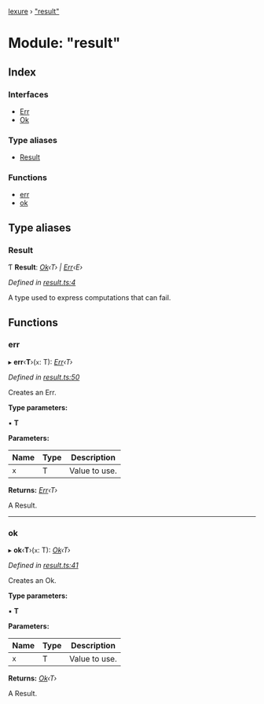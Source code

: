 [lexure](../README.md) › ["result"](_result_.md)

# Module: "result"

## Index

### Interfaces

* [Err](../interfaces/_result_.err.md)
* [Ok](../interfaces/_result_.ok.md)

### Type aliases

* [Result](_result_.md#result)

### Functions

* [err](_result_.md#err)
* [ok](_result_.md#ok)

## Type aliases

###  Result

Ƭ **Result**: *[Ok](../interfaces/_result_.ok.md)‹T› | [Err](../interfaces/_result_.err.md)‹E›*

*Defined in [result.ts:4](https://github.com/1Computer1/lexure/blob/5f4fd4c/src/result.ts#L4)*

A type used to express computations that can fail.

## Functions

###  err

▸ **err**‹**T**›(`x`: T): *[Err](../interfaces/_result_.err.md)‹T›*

*Defined in [result.ts:50](https://github.com/1Computer1/lexure/blob/5f4fd4c/src/result.ts#L50)*

Creates an Err.

**Type parameters:**

▪ **T**

**Parameters:**

Name | Type | Description |
------ | ------ | ------ |
`x` | T | Value to use. |

**Returns:** *[Err](../interfaces/_result_.err.md)‹T›*

A Result.

___

###  ok

▸ **ok**‹**T**›(`x`: T): *[Ok](../interfaces/_result_.ok.md)‹T›*

*Defined in [result.ts:41](https://github.com/1Computer1/lexure/blob/5f4fd4c/src/result.ts#L41)*

Creates an Ok.

**Type parameters:**

▪ **T**

**Parameters:**

Name | Type | Description |
------ | ------ | ------ |
`x` | T | Value to use. |

**Returns:** *[Ok](../interfaces/_result_.ok.md)‹T›*

A Result.
